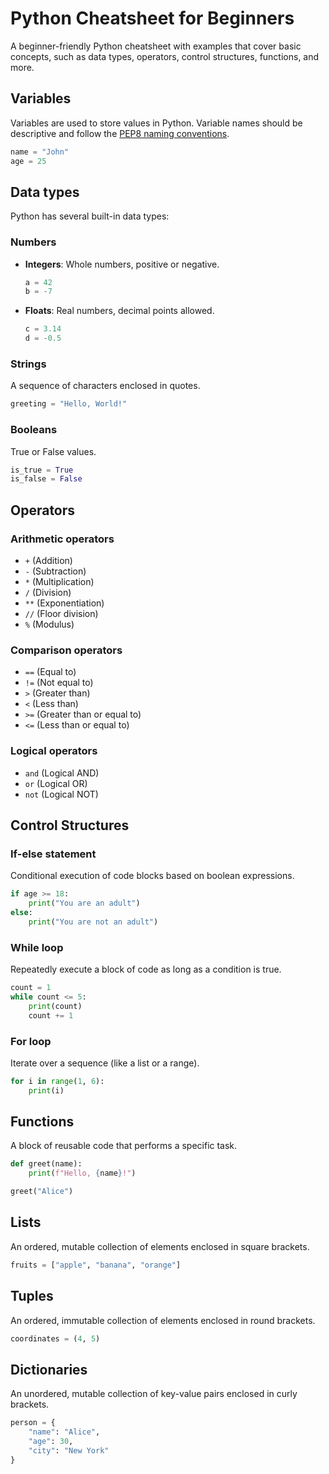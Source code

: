 # Python Cheatsheet for Beginners

A beginner-friendly Python cheatsheet with examples that cover basic concepts, such as data types, operators, control structures, functions, and more.

## Variables

Variables are used to store values in Python. Variable names should be descriptive and follow the [PEP8 naming conventions](https://www.python.org/dev/peps/pep-0008/#naming-conventions).

```python
name = "John"
age = 25
```

## Data types

Python has several built-in data types:

### Numbers

* **Integers**: Whole numbers, positive or negative.

  ```python
  a = 42
  b = -7
  ```

* **Floats**: Real numbers, decimal points allowed.

  ```python
  c = 3.14
  d = -0.5
  ```

### Strings

A sequence of characters enclosed in quotes.

```python
greeting = "Hello, World!"
```

### Booleans

True or False values.

```python
is_true = True
is_false = False
```

## Operators

### Arithmetic operators

* `+` (Addition)
* `-` (Subtraction)
* `*` (Multiplication)
* `/` (Division)
* `**` (Exponentiation)
* `//` (Floor division)
* `%` (Modulus)

### Comparison operators

* `==` (Equal to)
* `!=` (Not equal to)
* `>` (Greater than)
* `<` (Less than)
* `>=` (Greater than or equal to)
* `<=` (Less than or equal to)

### Logical operators

* `and` (Logical AND)
* `or` (Logical OR)
* `not` (Logical NOT)

## Control Structures

### If-else statement

Conditional execution of code blocks based on boolean expressions.

```python
if age >= 18:
    print("You are an adult")
else:
    print("You are not an adult")
```

### While loop

Repeatedly execute a block of code as long as a condition is true.

```python
count = 1
while count <= 5:
    print(count)
    count += 1
```

### For loop

Iterate over a sequence (like a list or a range).

```python
for i in range(1, 6):
    print(i)
```

## Functions

A block of reusable code that performs a specific task.

```python
def greet(name):
    print(f"Hello, {name}!")

greet("Alice")
```

## Lists

An ordered, mutable collection of elements enclosed in square brackets.

```python
fruits = ["apple", "banana", "orange"]
```

## Tuples

An ordered, immutable collection of elements enclosed in round brackets.

```python
coordinates = (4, 5)
```

## Dictionaries

An unordered, mutable collection of key-value pairs enclosed in curly brackets.

```python
person = {
    "name": "Alice",
    "age": 30,
    "city": "New York"
}

